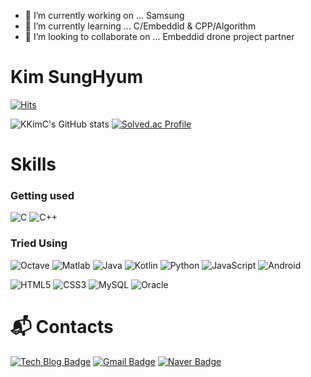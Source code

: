 - 🔭 I’m currently working on ... Samsung
- 🌱 I’m currently learning ... C/Embeddid & CPP/Algorithm
- 👯 I’m looking to collaborate on ... Embeddid drone project partner

# Kim SungHyum 

[![Hits](https://hits.seeyoufarm.com/api/count/incr/badge.svg?url=https%3A%2F%2Fgithub.com%2FKKimC&count_bg=%237086E7&title_bg=%233447CB&icon=&icon_color=%23E7E7E7&title=hits&edge_flat=false)](https://hits.seeyoufarm.com)

![KKimC's GitHub stats](https://github-readme-stats.vercel.app/api?username=KKimC&show_icons=true&theme=cobalt)
[![Solved.ac Profile](http://mazassumnida.wtf/api/v2/generate_badge?boj=nsn04116)](https://solved.ac/nsn04116/)
# Skills
### Getting used
![C](https://img.shields.io/badge/C-A8B9CC.svg?&style=for-the-badge&logo=C&logoColor=white)
![C++](https://img.shields.io/badge/CPP-00599C.svg?&style=for-the-badge&logo=cplusplus&logoColor=white)

### Tried Using
![Octave](https://img.shields.io/badge/Octave-0790C0.svg?&style=for-the-badge&logo=Octave&logoColor=white)
![Matlab](https://img.shields.io/badge/Matlab-000000.svg?&style=for-the-badge&logo=Matlab&logoColor=white)
![Java](https://img.shields.io/badge/Java-007396.svg?&style=for-the-badge&logo=Java&logoColor=white)
![Kotlin](https://img.shields.io/badge/Kotlin-7F52FF.svg?&style=for-the-badge&logo=Kotlin&logoColor=white)
![Python](https://img.shields.io/badge/Python-3776AB.svg?&style=for-the-badge&logo=Python&logoColor=white)
![JavaScript](https://img.shields.io/badge/JavaScript-F7DF1E.svg?&style=for-the-badge&logo=JavaScript&logoColor=white)
![Android](https://img.shields.io/badge/Android-3DDC84.svg?&style=for-the-badge&logo=Android&logoColor=white)


![HTML5](https://img.shields.io/badge/HTML5-E34F26.svg?&style=for-the-badge&logo=HTML5&logoColor=white)
![CSS3](https://img.shields.io/badge/CSS3-1572B6.svg?&style=for-the-badge&logo=CSS3&logoColor=white)
![MySQL](https://img.shields.io/badge/MySQL-4479A1.svg?&style=for-the-badge&logo=MySQL&logoColor=white)
![Oracle](https://img.shields.io/badge/Oracle-F80000.svg?&style=for-the-badge&logo=Oracle&logoColor=white)

 
# :mailbox_with_mail: Contacts
[![Tech Blog Badge](http://img.shields.io/badge/Blog-black?style=flat-square&logo=Tistory&link=https://physicstocom.tistory.com/)](https://physicstocom.tistory.com/)
[![Gmail Badge](https://img.shields.io/badge/Gmail-d14836?style=flat-square&logo=Gmail&logoColor=white&link=mailto:coderksh@gmail.com)](mailto:coderksh@gmail.com)
[![Naver Badge](https://img.shields.io/badge/Naver-03C75A?style=flat-square&logo=Naver&logoColor=white&link=mailto:rla04116@naver.com)](mailto:nsn04116@naver.com)
